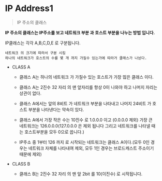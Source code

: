 # IP Address1

>IP 주소의 클래스 

**IP 주소의 클래스는 IP주소를 보고 네트워크 부분 과 호스트 부분을 나누는 방법 입니다.**

IP클래스는 각각 A,B,C,D,E 로 구분됩니다.

```
네트워크 의 크기에 따라서 구분 시킴
하나의 네트워크가 호스트의 수를 몇 개 까지 가질수 있는가에 따라거 클래스가 나뉜다.
```

* CLASS A

    * 클래스 A는 하나의 네트워크 가 가질수 있는 호스트가 가장 많은 클래스 이다.
    * 클래스 A는 2진수 32 자리 의 맨 앞자리를 항상 0이 나와야 하고 나머지 자리는 상관이 없다.
    
    * 클래스 A에서는 앞의 8비트 가 네트워크 부분을 나타내고 나머지 24비트 가 호스트 부분을 나타낸다는 약속이 있다.
    * 클래스 A에서 가장 작은 수는 10진수 로 1.0.0.0 이고 (0.0.0.0 제외) 가장 큰 네트워크는 126.0.0.0(127.0.0.0 은 제외 됩니다 그리고 네트워크를 나타낼 때는 호스트부분을 모두 0으로 씁니다.)
    * IP주소 중 1부터 126 까지 로 시작되는 네트워크는 클래스 A이다.(모두 0인 경우는 네트워크 자체를 나타내여 제외, 모두 1인 경우는 브로드캐스트 주소이기 때문에 제외)
* CLASS B
    * 클래스 B는 2진수 32 자리 의 맨 앞 2bit 를 10(이진수) 로 시작됩니다.